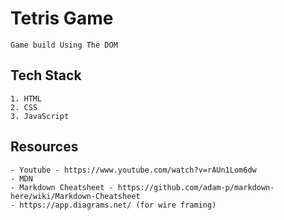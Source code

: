 
<h1>Tetris Game </h1>

    Game build Using The DOM

## Tech Stack
    1. HTML
    2. CSS
    3. JavaScript

## Resources

    - Youtube - https://www.youtube.com/watch?v=rAUn1Lom6dw
    - MDN
    - Markdown Cheatsheet - https://github.com/adam-p/markdown-here/wiki/Markdown-Cheatsheet
    - https://app.diagrams.net/ (for wire framing)